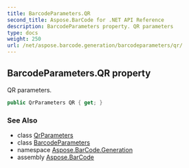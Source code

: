```yaml
---
title: BarcodeParameters.QR
second_title: Aspose.BarCode for .NET API Reference
description: BarcodeParameters property. QR parameters
type: docs
weight: 250
url: /net/aspose.barcode.generation/barcodeparameters/qr/
---
```

## BarcodeParameters.QR property

QR parameters.

```csharp
public QrParameters QR { get; }
```

### See Also

* class [QrParameters](../../qrparameters/)
* class [BarcodeParameters](../)
* namespace [Aspose.BarCode.Generation](../../barcodeparameters/)
* assembly [Aspose.BarCode](../../../)


